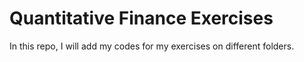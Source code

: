 # Quantitative Finance Exercises

In this repo, I will add my codes for my exercises on different folders. 
